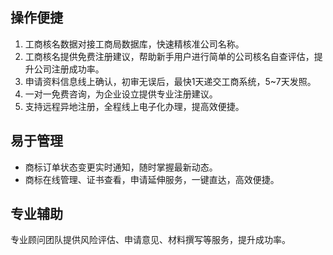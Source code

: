 
## 操作便捷
1. 工商核名数据对接工商局数据库，快速精核准公司名称。
2. 工商核名提供免费注册建议，帮助新手用户进行简单的公司核名自查评估，提升公司注册成功率。
3. 申请资料信息线上确认，初审无误后，最快1天递交工商系统，5~7天发照。
4. 一对一免费咨询，为企业设立提供专业注册建议。
5. 支持远程异地注册，全程线上电子化办理，提高效便捷。

## 易于管理
-   商标订单状态变更实时通知，随时掌握最新动态。
-   商标在线管理、证书查看，申请延伸服务，一键直达，高效便捷。

## 专业辅助
专业顾问团队提供风险评估、申请意见、材料撰写等服务，提升成功率。

